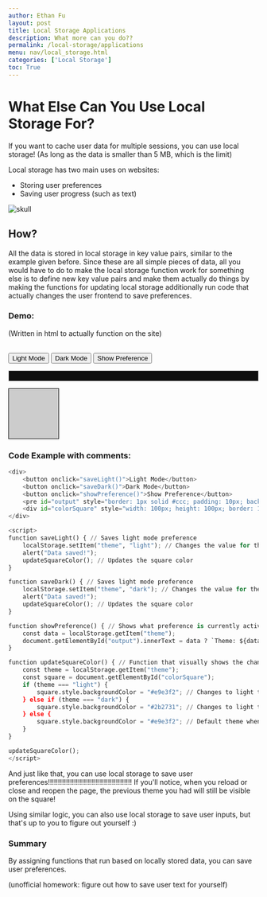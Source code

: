 ```yaml
---
author: Ethan Fu
layout: post
title: Local Storage Applications
description: What more can you do??
permalink: /local-storage/applications
menu: nav/local_storage.html
categories: ['Local Storage']
toc: True
---
```


# What Else Can You Use Local Storage For?

If you want to cache user data for multiple sessions, you can use local storage! (As long as the data is smaller than 5 MB, which is the limit)

Local storage has two main uses on websites:
- Storing user preferences
- Saving user progress (such as text)

![skull](https://media1.tenor.com/m/ykQxscm4x1cAAAAd/skull-skull-skull-skull-skull-skull-skull-skull.gif)

## How?

All the data is stored in local storage in key value pairs, similar to the example given before. Since these are all simple pieces of data, all you would have to do to make the local storage function work for something else is to define new key value pairs and make them actually do things by making the functions for updating local storage additionally run code that actually changes the user frontend to save preferences.

### Demo:
(Written in html to actually function on the site)

<br>

<div>
    <button onclick="saveLight()">Light Mode</button>
    <button onclick="saveDark()">Dark Mode</button>
    <button onclick="showPreference()">Show Preference</button>
    <pre id="output" style="border: 1px solid #ccc; padding: 10px; background-color: rgb(15, 15, 15);"></pre>
    <div id="colorSquare" style="width: 100px; height: 100px; border: 1px solid #000; margin-top: 10px; background-color: #ccc;"></div>
</div>

<script>
function saveLight() {
    localStorage.setItem("theme", "light");
    alert("Data saved!");
    updateSquareColor();
}

function saveDark() {
    localStorage.setItem("theme", "dark");
    alert("Data saved!");
    updateSquareColor();
}

function showPreference() {
    const data = localStorage.getItem("theme");
    document.getElementById("output").innerText = data ? `Theme: ${data}` : "No data found";
}

function updateSquareColor() {
    const theme = localStorage.getItem("theme");
    const square = document.getElementById("colorSquare");
    if (theme === "light") {
        square.style.backgroundColor = "#e9e3f2";
    } else if (theme === "dark") {
        square.style.backgroundColor = "#2b2731";
    } else {
        square.style.backgroundColor = "#e9e3f2";
    }
}

updateSquareColor();
</script>

### Code Example with comments:


```python
<div>
    <button onclick="saveLight()">Light Mode</button>
    <button onclick="saveDark()">Dark Mode</button>
    <button onclick="showPreference()">Show Preference</button>
    <pre id="output" style="border: 1px solid #ccc; padding: 10px; background-color: rgb(15, 15, 15);"></pre>
    <div id="colorSquare" style="width: 100px; height: 100px; border: 1px solid #000; margin-top: 10px; background-color: #ccc;"></div>
</div>

<script>
function saveLight() { // Saves light mode preference
    localStorage.setItem("theme", "light"); // Changes the value for the key (theme) to light
    alert("Data saved!");
    updateSquareColor(); // Updates the square color
}

function saveDark() { // Saves light mode preference
    localStorage.setItem("theme", "dark"); // Changes the value for the key (theme) to dark 
    alert("Data saved!");
    updateSquareColor(); // Updates the square color
}

function showPreference() { // Shows what preference is currently active
    const data = localStorage.getItem("theme");
    document.getElementById("output").innerText = data ? `Theme: ${data}` : "No data found";
}

function updateSquareColor() { // Function that visually shows the change in theme
    const theme = localStorage.getItem("theme");
    const square = document.getElementById("colorSquare");
    if (theme === "light") {
        square.style.backgroundColor = "#e9e3f2"; // Changes to light theme when theme's value is light
    } else if (theme === "dark") {
        square.style.backgroundColor = "#2b2731"; // Changes to light theme when theme's value is dark
    } else {
        square.style.backgroundColor = "#e9e3f2"; // Default theme when no preference is set (light)
    }
}

updateSquareColor();
</script>
```

And just like that, you can use local storage to save user preferences!!!!!!!!!!!!!!!!!!!!!!!!!!!!!!!!!!!!!!!!!! 
If you'll notice, when you reload or close and reopen the page, the previous theme you had will still be visible on the square!

Using similar logic, you can also use local storage to save user inputs, but that's up to you to figure out yourself :)

### Summary

By assigning functions that run based on locally stored data, you can save user preferences.

(unofficial homework: figure out how to save user text for yourself)
